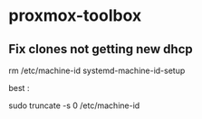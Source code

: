 # proxmox-toolbox


## Fix clones not getting new dhcp

rm /etc/machine-id
systemd-machine-id-setup

best : 

sudo truncate -s 0 /etc/machine-id
